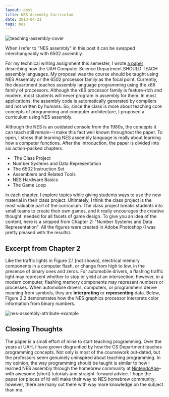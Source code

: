 ```yaml
---
layout: post
title: NES Assembly Curriculum
date: 2013-04-21 
tags: nes
---
```


![teaching-assembly-cover](https://s3.us-east-2.amazonaws.com/jarrodparkes.com/teaching-assembly-cover.png "Teaching Assembly Book Cover")

When I refer to "NES assembly" in this post it can be swapped interchangeably with 6502 assembly.

For my technical writing assignment this semester, I wrote [a paper](https://s3.us-east-2.amazonaws.com/jarrodparkes.com/nes-assembly-curriculum.pdf) describing how the UAH Computer Science Department SHOULD TEACH assembly languages. My proposal was the course should be taught using NES Assembly or the 6502 processor family as the focal point. Currently, the department teaches assembly language programming using the x86 family of processors. Although the x86 processor family is feature-rich and modern, most students will never program in assembly for them. In most applications, the assembly code is automatically generated by compilers and not written by humans. So, since the class is more about teaching core concepts of programming and computer architecture, I proposed a curriculum using NES assembly.

Although the NES is an outdated console from the 1980s, the concepts it can teach still remain--I make this fact well known throughout the paper. To open, I stress that learning NES assembly language is really about learning how a computer functions. After the introduction, the paper is divided into six action-packed chapters.

-  The Class Project
- Number Systems and Data Representation
- The 6502 Instruction Set
- Assemblers and Related Tools
- NES Hardware Basics
- The Game Loop

In each chapter, I explore topics while giving students ways to use the new material in their class project. Ultimately, I think the class project is the most valuable part of the curriculum. The class project breaks students into small teams to create their own games, and it really encourages the creative thought  needed for all facets of game design. To give you an idea of the content, here is a snipped from Chapter 2: "Number Systems and Data Representation". All the figures were created in Adobe Photoshop (I was pretty pleased with the results).

## Excerpt from Chapter 2
Like the traffic lights in Figure 2.1 [not shown], electrical memory components in a computer flash, or change from high to low, in the presence of binary ones and zeros. For automobile drivers, a flashing traffic light may represent whether to stop or yield at an intersection; however, in a modern computer, flashing memory components may represent numbers or processes. When automobile drivers, computers, or programmers derive meaning from symbols, they are **interpreting** or **representing** data. Below, Figure 2.2 demonstrates how the NES graphics processor interprets color information from binary numbers.

![nes-assembly-attribute-example](https://s3.us-east-2.amazonaws.com/jarrodparkes.com/nes-assembly-attribute-example.png "NES Assembly Attribute Example")

## Closing Thoughts

The paper is a small effort of mine to start teaching programming. Over the years at UAH, I have grown disgruntled by how the CS Department teaches programming concepts. Not only is most of the coursework out-dated, but the professors seem genuinely uninspired about teaching programming. In my opinion, the way programming should be taught is similar to how I learned NES assembly through the homebrew community at [NintendoAge](http://nintendoage.com/)–with awesome (short) tutorials and straight-forward advice. I hope the paper (or pieces of it) will make their way to NES homebrew community; however, there are many out there with way more knowledge on the subject than me.
